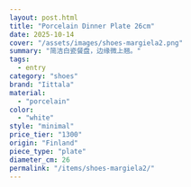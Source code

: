 ```yaml
---
layout: post.html
title: "Porcelain Dinner Plate 26cm"
date: 2025-10-14
cover: "/assets/images/shoes-margiela2.png"
summary: "简洁白瓷餐盘，边缘微上翘。"
tags:
  - entry
category: "shoes"
brand: "Iittala"
material:
  - "porcelain"
color:
  - "white"
style: "minimal"
price_tier: "1300"
origin: "Finland"
piece_type: "plate"
diameter_cm: 26
permalink: "/items/shoes-margiela2/"
---
```


